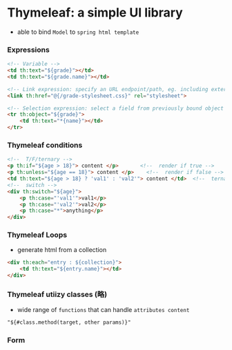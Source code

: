 # Thymeleaf: a simple UI library
- able to bind `Model` to `spring html template`  

### Expressions
```html
<!-- Variable -->
<td th:text="${grade}"></td> 
<td th:text="${grade.name}"></td> 

<!-- Link expression: specify an URL endpoint/path, eg. including external .css style-->
<link th:href="@{/grade-stylesheet.css}" rel="stylesheet">

<!-- Selection expression: select a field from previously bound object -->
<tr th:object="${grade}">
    <td th:text="*{name}"></td>
</tr>

```

### Thymeleaf conditions

```html
<!--  T/F/ternary -->
<p th:if="${age > 18}"> content </p>       <!--  render if true -->
<p th:unless="${age == 18}"> content </p>    <!--  render if false -->
<td th:text="${age > 18} ? 'val1' : 'val2'"> content </td>  <!--  ternary render  -->
<!--  switch -->
<div th:switch="${age}">
    <p th:case="'val1'">val1</p>
    <p th:case="'val2'">val2</p>
    <p th:case="*">anything</p>
</div>
```

### Thymeleaf Loops
- generate html from a collection
```html
<div th:each="entry : ${collection}">
    <td th:text="${entry.name}"></td>
</div>
```
### Thymeleaf utiizy classes (略)
- wide range of `functions` that can handle `attributes content`
```html
"${#class.method(target, other params)}"
```
### Form



